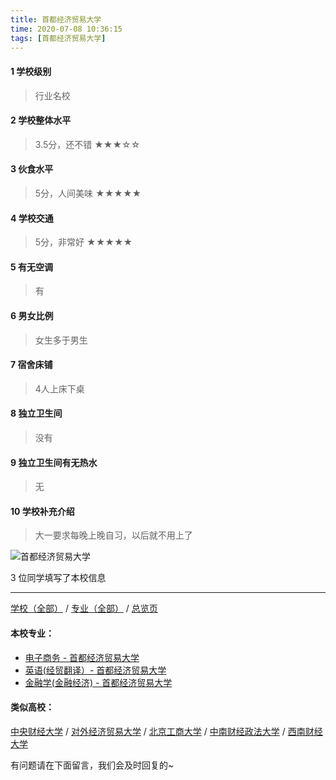 ```yaml
---
title: 首都经济贸易大学
time: 2020-07-08 10:36:15
tags: [首都经济贸易大学]
---
```

#### 1 学校级别
> 行业名校


#### 2 学校整体水平
> 3.5分，还不错
★★★☆☆


#### 3 伙食水平
>  5分，人间美味
★★★★★


#### 4 学校交通
> 5分，非常好
★★★★★


#### 5 有无空调
> 有


#### 6 男女比例
> 女生多于男生

#### 7 宿舍床铺
> 4人上床下桌
 

#### 8 独立卫生间
> 没有


#### 9 独立卫生间有无热水
> 无


#### 10 学校补充介绍
> 大一要求每晚上晚自习，以后就不用上了



![首都经济贸易大学](http://upload-images.jianshu.io/upload_images/6510336-34db8dc70f248b15.jpg?imageMogr2/auto-orient/strip%7CimageView2/2/w/1240)

3 位同学填写了本校信息
***
[学校（全部）](https://univgo.github.io/2020/07/08/3efa6bcca419) / [专业（全部）](https://univgo.github.io/2020/07/08/2d4c6d3552c2) / [总览页](https://univgo.github.io/2020/07/08/445daeb4fa00)
#### 本校专业：
- [电子商务 - 首都经济贸易大学](https://univgo.github.io/2020/07/08/ba9db65b01c3)
- [英语(经贸翻译）- 首都经济贸易大学](https://univgo.github.io/2020/07/08/f125c53d8ec3)
- [金融学(金融经济) - 首都经济贸易大学](https://univgo.github.io/2020/07/08/532718bf9782)

#### 类似高校：
[中央财经大学](https://univgo.github.io/2020/07/08/16164b551300) / [对外经济贸易大学](https://univgo.github.io/2020/07/08/对外经济贸易大学) /  [北京工商大学](https://univgo.github.io/2020/07/08/e76d36ff8bb9) / [中南财经政法大学](https://univgo.github.io/2020/07/08/e0f7b3b28bab) / [西南财经大学](https://univgo.github.io/2020/07/08/7943ebfcb95a)


有问题请在下面留言，我们会及时回复的~
